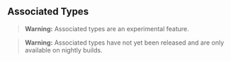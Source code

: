 ## Associated Types

> **Warning:** Associated types are an experimental feature. 

> **Warning:** Associated types have not yet been released and are only
> available on nightly builds. 

